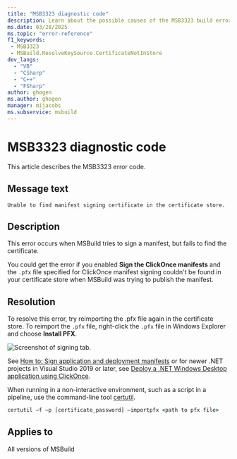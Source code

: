 ```yaml
---
title: "MSB3323 diagnostic code"
description: Learn about the possible causes of the MSB3323 build error and get troubleshooting tips.
ms.date: 03/28/2025
ms.topic: "error-reference"
f1_keywords:
 - MSB3323
 - MSBuild.ResolveKeySource.CertificateNotInStore
dev_langs:
  - "VB"
  - "CSharp"
  - "C++"
  - "FSharp"
author: ghogen
ms.author: ghogen
manager: mijacobs
ms.subservice: msbuild
---
```


# MSB3323 diagnostic code

<!-- :::ErrorDefinitionDescription::: -->
<!-- :::editable-content name="introDescription"::: -->
This article describes the MSB3323 error code.
<!-- :::editable-content-end::: -->

## Message text

`Unable to find manifest signing certificate in the certificate store.`

## Description

This error occurs when MSBuild tries to sign a manifest, but fails to find the certificate.

You could get the error if you enabled **Sign the ClickOnce manifests** and the `.pfx` file specified for ClickOnce manifest signing couldn't be found in your certificate store when MSBuild was trying to publish the manifest.

## Resolution

To resolve this error, try reimporting the .pfx file again in the certificate store. To reimport the `.pfx` file, right-click the `.pfx` file in Windows Explorer and choose **Install PFX**.

![Screenshot of signing tab.](media/msb3327/signing-install-pfx.png)

See [How to: Sign application and deployment manifests](../../ide/how-to-sign-application-and-deployment-manifests.md) or for newer .NET projects in Visual Studio 2019 or later, see [Deploy a .NET Windows Desktop application using ClickOnce](../../deployment/quickstart-deploy-using-clickonce-folder.md).

When running in a non-interactive environment, such as a script in a pipeline, use the command-line tool [certutil](/windows-server/administration/windows-commands/certutil).

```cmd
certutil –f –p [certificate_password] –importpfx <path to pfx file>
```

## Applies to

All versions of MSBuild

